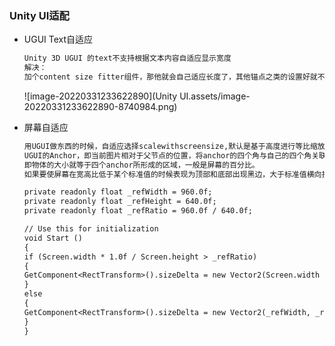 ### Unity UI适配

* UGUI Text自适应

  ``` tex
  Unity 3D UGUI 的text不支持根据文本内容自适应显示宽度
  解决：
  加个content size fitter组件，那他就会自己适应长度了，其他锚点之类的设置好就不用自己算大小了
  ```

  ![image-20220331233622890](Unity UI.assets/image-20220331233622890-8740984.png)

* 屏幕自适应

  ``` tex
  用UGUI做东西的时候，自适应选择scalewithscreensize,默认是基于高度进行等比缩放，
  UGUI的Anchor，即当前图片相对于父节点的位置，将anchor的四个角与自己的四个角关联在一起，既可以实现非等比缩放。
  即物体的大小就等于四个anchor所形成的区域，一般是屏幕的百分比。
  如果要使屏幕在宽高比低于某个标准值的时候表现为顶部和底部出现黑边，大于标准值横向拉伸，可以在Canvas下面添加一个panel，动态的去改变该panel的大小即可。
  
  private readonly float _refWidth = 960.0f;
  private readonly float _refHeight = 640.0f;
  private readonly float _refRatio = 960.0f / 640.0f;
  
  // Use this for initialization
  void Start ()
  {
  if (Screen.width * 1.0f / Screen.height > _refRatio)
  {
  GetComponent<RectTransform>().sizeDelta = new Vector2(Screen.width / (Screen.height / _refHeight), _refHeight);
  }
  else
  {
  GetComponent<RectTransform>().sizeDelta = new Vector2(_refWidth, _refHeight);
  }
  }
  ```

  